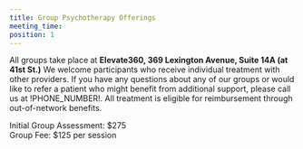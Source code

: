 ```yaml
---
title: Group Psychotherapy Offerings
meeting_time:
position: 1
---
```


All groups take place at __Elevate360, 369 Lexington Avenue, Suite 14A (at 41st St.)__  We welcome participants who receive individual treatment with other providers.  If you have any questions about any of our groups or would like to refer a patient who might benefit from additional support, please call us at !PHONE_NUMBER!.  All treatment is eligible for reimbursement through out-of-network benefits.

Initial Group Assessment: $275  
Group Fee: $125 per session  

